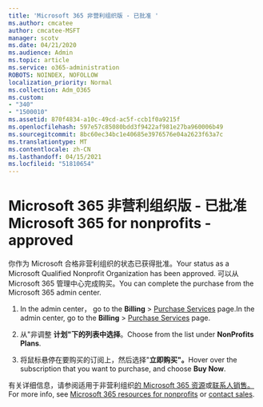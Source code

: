 ```yaml
---
title: 'Microsoft 365 非营利组织版 - 已批准 '
ms.author: cmcatee
author: cmcatee-MSFT
manager: scotv
ms.date: 04/21/2020
ms.audience: Admin
ms.topic: article
ms.service: o365-administration
ROBOTS: NOINDEX, NOFOLLOW
localization_priority: Normal
ms.collection: Adm_O365
ms.custom:
- "340"
- "1500010"
ms.assetid: 870f4834-a10c-49cd-ac5f-ccb1f0a9215f
ms.openlocfilehash: 597e57c85080bdd3f9422af981e27ba960006b49
ms.sourcegitcommit: 8bc60ec34bc1e40685e3976576e04a2623f63a7c
ms.translationtype: MT
ms.contentlocale: zh-CN
ms.lasthandoff: 04/15/2021
ms.locfileid: "51810654"
---
```

# <a name="microsoft-365-for-nonprofits---approved"></a><span data-ttu-id="91895-102">Microsoft 365 非营利组织版 - 已批准</span><span class="sxs-lookup"><span data-stu-id="91895-102">Microsoft 365 for nonprofits - approved</span></span>

<span data-ttu-id="91895-103">你作为 Microsoft 合格非营利组织的状态已获得批准。</span><span class="sxs-lookup"><span data-stu-id="91895-103">Your status as a Microsoft Qualified Nonprofit Organization has been approved.</span></span> <span data-ttu-id="91895-104">可以从 Microsoft 365 管理中心完成购买。</span><span class="sxs-lookup"><span data-stu-id="91895-104">You can complete the purchase from the Microsoft 365 admin center.</span></span>

1. <span data-ttu-id="91895-105">In the admin center， go to the **Billing** \> [Purchase Services](https://go.microsoft.com/fwlink/p/?linkid=868433) page.</span><span class="sxs-lookup"><span data-stu-id="91895-105">In the admin center, go to the **Billing** \> [Purchase Services](https://go.microsoft.com/fwlink/p/?linkid=868433) page.</span></span>

2. <span data-ttu-id="91895-106">从"非调整 **计划"下的列表中选择**。</span><span class="sxs-lookup"><span data-stu-id="91895-106">Choose from the list under **NonProfits Plans**.</span></span>

3. <span data-ttu-id="91895-107">将鼠标悬停在要购买的订阅上，然后选择"**立即购买"。**</span><span class="sxs-lookup"><span data-stu-id="91895-107">Hover over the subscription that you want to purchase, and choose **Buy Now**.</span></span>

<span data-ttu-id="91895-108">有关详细信息，请参阅适用于非营利组织[的 Microsoft 365 资源](https://www.microsoft.com/nonprofits/microsoft-365)或[联系人销售。](https://www.microsoft.com/nonprofits/contact-us)</span><span class="sxs-lookup"><span data-stu-id="91895-108">For more info, see [Microsoft 365 resources for nonprofits](https://www.microsoft.com/nonprofits/microsoft-365) or [contact sales](https://www.microsoft.com/nonprofits/contact-us).</span></span>
